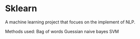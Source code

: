 # Sklearn
A machine learning project that focues on the implement of NLP.

Methods used:
Bag of words
Guessian naive bayes
SVM
